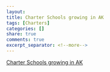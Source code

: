 ```yaml
---
layout: 
title: Charter Schools growing in AK
tags: [Charters]
categories: []
share: true
comments: true
excerpt_separator: <!--more-->
---
```


[Charter Schools growing in AK](http://www.nwaonline.com/news/2016/dec/26/growing-popularity/)